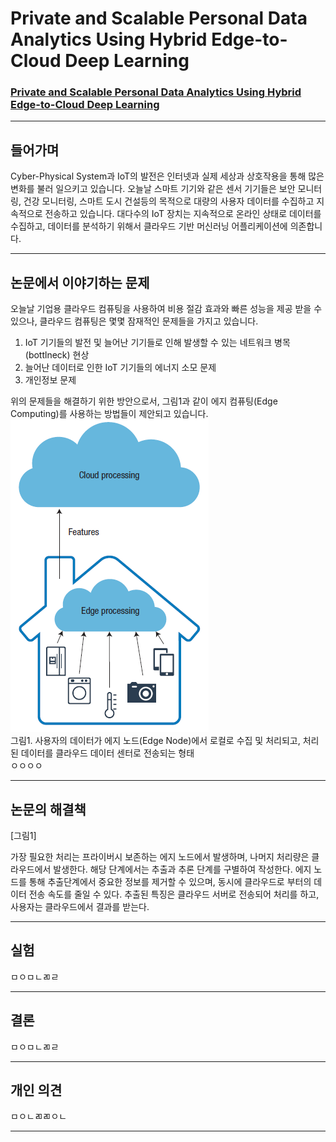 # Private and Scalable Personal Data Analytics Using Hybrid Edge-to-Cloud Deep Learning

### [Private and Scalable Personal Data Analytics Using Hybrid Edge-to-Cloud Deep Learning](https://github.com/jungwonrs/JwRalph_Seo/blob/master/papers/private%20and%20scalable%20personal%20data%20analytics%20using%20hybrid%20edge%20to%20cloud%20deep%20learning.pdf)


----

## 들어가며

Cyber-Physical System과 IoT의 발전은 인터넷과 실제 세상과 상호작용을 통해 많은 변화를 불러 일으키고 있습니다.
오늘날 스마트 기기와 같은 센서 기기들은 보안 모니터링, 건강 모니터링, 스마트 도시 건설등의 목적으로 대량의 사용자 데이터를 수집하고 지속적으로 전송하고 있습니다.
대다수의 IoT 장치는 지속적으로 온라인 상태로 데이터를 수집하고, 데이터를 분석하기 위해서 클라우드 기반 머신러닝 어플리케이션에 의존합니다.


---

## 논문에서 이야기하는 문제

오늘날 기업용 클라우드 컴퓨팅을 사용하여 비용 절감 효과와 빠른 성능을 제공 받을 수 있으나, 클라우드 컴퓨팅은 몇몇 잠재적인 문제들을 가지고 있습니다.

1. IoT 기기들의 발전 및 늘어난 기기들로 인해 발생할 수 있는 네트워크 병목 (bottlneck) 현상
2. 늘어난 데이터로 인한 IoT 기기들의 에너지 소모 문제
3. 개인정보 문제

위의 문제들을 해결하기 위한 방안으로서, 그림1과 같이 에지 컴퓨팅(Edge Computing)를 사용하는 방법들이 제안되고 있습니다.
![image1.PNG](images/image1.PNG)  
그림1. 사용자의 데이터가 에지 노드(Edge Node)에서 로컬로 수집 및 처리되고, 처리된 데이터를 클라우드 데이터 센터로 전송되는 형태  
ㅇㅇㅇㅇ







---

## 논문의 해결책

[그림1]

가장 필요한 처리는 프라이버시 보존하는 에지 노드에서 발생하며, 나머지 처리량은 클라우드에서 발생한다.
해당 단계에서는 추출과 추론 단계를 구별하여 작성한다.
에지 노드를 통해 추출단계에서 중요한 정보를 제거할 수 있으며, 동시에 클라우드로 부터의 데이터 전송 속도를 줄일 수 있다. 추출된 특징은 클라우드 서버로 전송되어 처리를 하고, 사용자는 클라우드에서 결과를 받는다.

---

## 실험

ㅁㅇㅁㄴㄻㄹ

---

## 결론

ㅁㅇㅁㄴㄻㄹ

---

## 개인 의견

ㅁㅇㄴㄻㄻㅇㄴ

---
